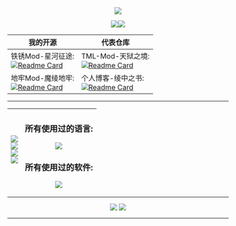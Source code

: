 <div align="center"> 
<!--滚动区域-->  
<img src="https://capsule-render.vercel.app/api?type=Waving&color=00ffff&height=200&animation=fadeIn&section=header&text=Best%20Langs-最擅长的领域:&fontAlignY=30&desc=Android,Node.js,Web,Server,Mod&fontSize=40" />

<!--访客记录-->  
<img src="https://capsule-render.vercel.app/api?type=Waving&color=fff&height=70&animation=fadeIn&section=header&text=访客次数统计:&fontSize=40"/><img src="https://profile-counter.glitch.me/LingASDJ/count.svg" />  

<!--代表仓库-->    
|我的开源|代表仓库
|-|-
铁锈Mod-星河征途:<br>[![Readme Card](https://github-readme-stats.vercel.app/api/pin/?username=LingASDJ&repo=StarRiver-EndlessJourney-RW-MODS&show_icons=true&title_color=fff&icon_color=ffff00&text_color=00ffff&bg_color=000)](https://github.com/LingASDJ/StarRiver-EndlessJourney-RW-MODS)|TML-Mod-天狱之境:<br>[![Readme Card](https://github-readme-stats.vercel.app/api/pin/?username=LingASDJ&repo=SkyHell&show_icons=true&title_color=fff&icon_color=ffff00&text_color=00ffff&bg_color=000)](https://github.com/LingASDJ/SkyHell)
地牢Mod-魔绫地牢:<br>[![Readme Card](https://github-readme-stats.vercel.app/api/pin/?username=AnsdoShip&repo=magic-ling-pixel-dungeon-part2&show_icons=true&title_color=fff&icon_color=ffff00&text_color=00ffff&bg_color=000)](https://github.com/AnsdoShip/magic-ling-pixel-dungeon)|个人博客-绫中之书:<br>[![Readme Card](https://github-readme-stats.vercel.app/api/pin/?username=LingASDJ&repo=Ling-Blog&show_icons=true&title_color=fff&icon_color=ffff00&text_color=00ffff&bg_color=000)](https://github.com/LingASDJ/Ling-Blog)
  
<hr>

<!--能力展示-->    
<img src="https://capsule-render.vercel.app/api?type=Waving&color=fff&height=70&animation=fadeIn&section=header&text=我的联系方式：&fontSize=40"/><br><img src="https://capsule-render.vercel.app/api?type=Waving&color=fff&height=70&animation=fadeIn&section=header&text=QQ:2735951230&fontSize=40"/><br><img src="https://capsule-render.vercel.app/api?type=Waving&color=fff&height=70&animation=fadeIn&section=header&text=Discord:JDSALing-3793&fontSize=40"/><br><img src="https://capsule-render.vercel.app/api?type=Waving&color=fff&height=70&animation=fadeIn&section=header&text=Email:clingsd@gmail.com,CutelinXXX@126.com&fontSize=30"/>|<h3>所有使用过的语言:</h3><img src="https://skillicons.dev/icons?i=ruby,rust,html,cs,css,vue,java,react,md,nodejs" /><br><h3>所有使用过的软件:</h3><img src="https://skillicons.dev/icons?i=visualstudio,firebase,ps,androidstudio,git,discord,idea,unity,pr,ps" />
|-|-  

<!--打油诗（）-->    
<hr></td>
<img src="https://capsule-render.vercel.app/api?type=Waving&color=fff&height=70&animation=fadeIn&section=header&text=绫中之书-撰写-JDSALing:&fontSize=40"/>
<img src="https://readme-typing-svg.herokuapp.com/?lines=鸟语花香丛之间，暮然回首小溪边;溪旁矗立竹庭院,书香逸然人悠怀;迈入院中循寻踪，恍悟万物于书中;书中自有黄金屋，期与旅者寻归途&width=550&center=true&size=37&weight=700&height=80&pause=2000">

<hr>
 </div>  
